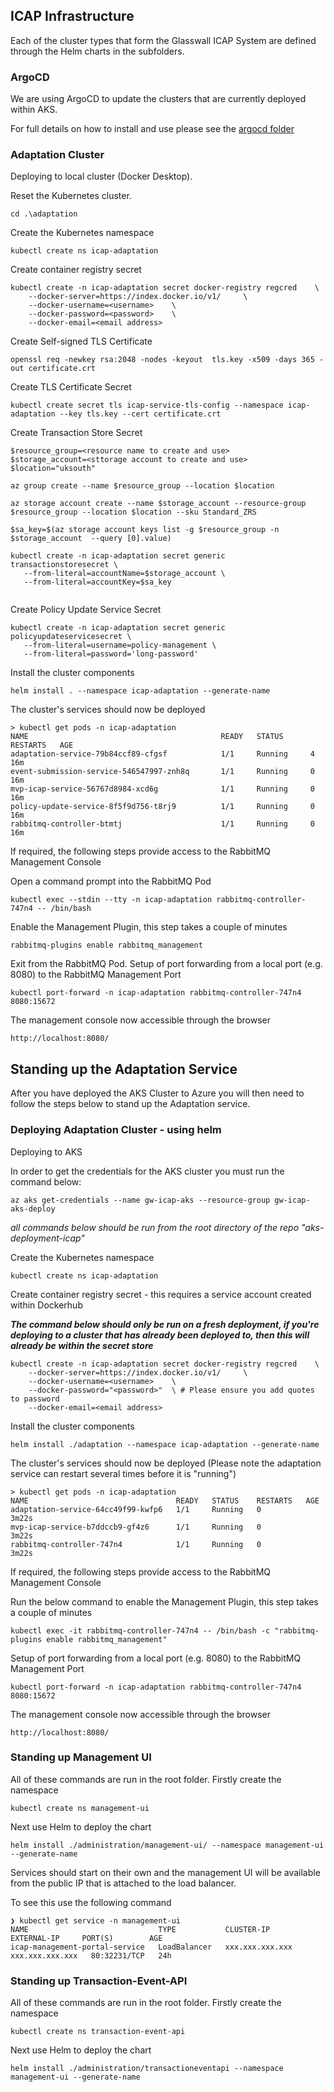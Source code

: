 ## ICAP Infrastructure

Each of the cluster types that form the Glasswall ICAP System are defined through the Helm charts in the subfolders.

### ArgoCD 

We are using ArgoCD to update the clusters that are currently deployed within AKS.

For full details on how to install and use please see the [argocd folder]()

### Adaptation Cluster
Deploying to local cluster (Docker Desktop).

Reset the Kubernetes cluster.

```
cd .\adaptation
```

Create the Kubernetes namespace
```
kubectl create ns icap-adaptation
```

Create container registry secret
```
kubectl create -n icap-adaptation secret docker-registry regcred	\ 
	--docker-server=https://index.docker.io/v1/ 	\
	--docker-username=<username>	\
	--docker-password=<password>	\
	--docker-email=<email address>
```

Create Self-signed TLS Certificate
```
openssl req -newkey rsa:2048 -nodes -keyout  tls.key -x509 -days 365 -out certificate.crt
```

Create TLS Certificate Secret
```
kubectl create secret tls icap-service-tls-config --namespace icap-adaptation --key tls.key --cert certificate.crt
```

Create Transaction Store Secret
```
$resource_group=<resource name to create and use>
$storage_account=<sttorage account to create and use>
$location="uksouth"

az group create --name $resource_group --location $location

az storage account create --name $storage_account --resource-group $resource_group --location $location --sku Standard_ZRS

$sa_key=$(az storage account keys list -g $resource_group -n $storage_account  --query [0].value)

kubectl create -n icap-adaptation secret generic transactionstoresecret \
   --from-literal=accountName=$storage_account \
   --from-literal=accountKey=$sa_key
   
```

Create Policy Update Service Secret
```
kubectl create -n icap-adaptation secret generic policyupdateservicesecret \
   --from-literal=username=policy-management \
   --from-literal=password='long-password'
```


Install the cluster components
```
helm install . --namespace icap-adaptation --generate-name
```

The cluster's services should now be deployed
```
> kubectl get pods -n icap-adaptation
NAME                                           READY   STATUS      RESTARTS   AGE
adaptation-service-79b84ccf89-cfgsf            1/1     Running     4          16m
event-submission-service-546547997-znh8q       1/1     Running     0          16m
mvp-icap-service-56767d8984-xcd6g              1/1     Running     0          16m
policy-update-service-8f5f9d756-t8rj9          1/1     Running     0          16m
rabbitmq-controller-btmtj                      1/1     Running     0          16m
```

If required, the following steps provide access to the RabbitMQ Management Console

Open a command prompt into the RabbitMQ Pod
```
kubectl exec --stdin --tty -n icap-adaptation rabbitmq-controller-747n4 -- /bin/bash
```

Enable the Management Plugin, this step takes a couple of minutes
```
rabbitmq-plugins enable rabbitmq_management
```

Exit from the RabbitMQ Pod.
Setup of port forwarding from a local port (e.g. 8080) to the RabbitMQ Management Port
```
kubectl port-forward -n icap-adaptation rabbitmq-controller-747n4 8080:15672
```
The management console now accessible through the browser
```
http://localhost:8080/
```

## Standing up the Adaptation Service

After you have deployed the AKS Cluster to Azure you will then need to follow the steps below to stand up the Adaptation service.

### Deploying Adaptation Cluster - using helm

Deploying to AKS

In order to get the credentials for the AKS cluster you must run the command below:

```
az aks get-credentials --name gw-icap-aks --resource-group gw-icap-aks-deploy
```

*all commands below should be run from the root directory of the repo "aks-deployment-icap"*

Create the Kubernetes namespace
```
kubectl create ns icap-adaptation
```

Create container registry secret - this requires a service account created within Dockerhub

***The command below should only be run on a fresh deployment, if you're deploying to a cluster that has already been deployed to, then this will already be within the secret store***

```
kubectl create -n icap-adaptation secret docker-registry regcred	\ 
	--docker-server=https://index.docker.io/v1/ 	\
	--docker-username=<username>	\
	--docker-password="<password>"	\ # Please ensure you add quotes to password
	--docker-email=<email address>
```

Install the cluster components
```
helm install ./adaptation --namespace icap-adaptation --generate-name
```

The cluster's services should now be deployed (Please note the adaptation service can restart several times before it is "running")
```
> kubectl get pods -n icap-adaptation
NAME                                 READY   STATUS    RESTARTS   AGE
adaptation-service-64cc49f99-kwfp6   1/1     Running   0          3m22s
mvp-icap-service-b7ddccb9-gf4z6      1/1     Running   0          3m22s
rabbitmq-controller-747n4            1/1     Running   0          3m22s
```

If required, the following steps provide access to the RabbitMQ Management Console

Run the below command to enable the Management Plugin, this step takes a couple of minutes
```
kubectl exec -it rabbitmq-controller-747n4 -- /bin/bash -c "rabbitmq-plugins enable rabbitmq_management"
```

Setup of port forwarding from a local port (e.g. 8080) to the RabbitMQ Management Port
```
kubectl port-forward -n icap-adaptation rabbitmq-controller-747n4 8080:15672
```
The management console now accessible through the browser
```
http://localhost:8080/
```

### Standing up Management UI

All of these commands are run in the root folder. Firstly create the namespace

```
kubectl create ns management-ui
```

Next use Helm to deploy the chart

```
helm install ./administration/management-ui/ --namespace management-ui --generate-name
```

Services should start on their own and the management UI will be available from the public IP that is attached to the load balancer.

To see this use the following command

```
❯ kubectl get service -n management-ui
NAME                             TYPE           CLUSTER-IP    EXTERNAL-IP     PORT(S)        AGE
icap-management-portal-service   LoadBalancer   xxx.xxx.xxx.xxx   xxx.xxx.xxx.xxx   80:32231/TCP   24h
```

### Standing up Transaction-Event-API

All of these commands are run in the root folder. Firstly create the namespace

```
kubectl create ns transaction-event-api
```

Next use Helm to deploy the chart

```
helm install ./administration/transactioneventapi --namespace management-ui --generate-name
```